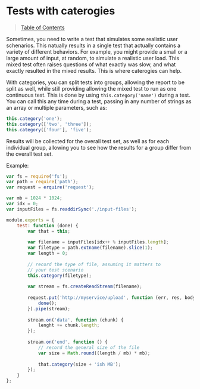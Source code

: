 # Tests with caterogies

> [Table of Contents](readme.md)

Sometimes, you need to write a test that simulates some realistic user schenarios. This natually results in a single test that actually contains a variety of different behaviors. For example, you might provide a small or a large amount of input, at random, to simulate a realistic user load. This mixed test often raises questions of what exactly was slow, and what exactly resulted in the mixed results. This is where caterogies can help.

With categories, you can split tests into groups, allowing the report to be split as well, while still providing allowing the mixed test to run as one continuous test. This is done by using `this.category('name')` during a test. You can call this any time during a test, passing in any number of strings as an array or multiple parameters, such as:

```javascript
this.category('one');
this.category(['two', 'three']);
this.category(['four'], 'five');
```

Results will be collected for the overall test set, as well as for each individual group, allowing you to see how the results for a group differ from the overall test set.

Example:

```javascript
var fs = require('fs');
var path = require('path');
var request = erquire('request');

var mb = 1024 * 1024;
var idx = 0;
var inputFiles = fs.readdirSync('./input-files');

module.exports = {
    test: function (done) {
        var that = this;
        
        var filename = inputFiles[idx++ % inputFiles.length];
        var filetype = path.extname(filename).slice(1);
        var length = 0;
        
        // record the type of file, assuming it matters to
        // your test scenario
        this.category(filetype);
        
        var stream = fs.createReadStream(filename);
        
        request.put('http://myservice/upload', function (err, res, body) {
            done();
        }).pipe(stream);
        
        stream.on('data', function (chunk) {
            lenght += chunk.length;
        });
        
        stream.on('end', function () {
            // record the general size of the file
            var size = Math.round((length / mb) * mb);
            
            that.category(size + 'ish MB');
        });
    }
};

```
